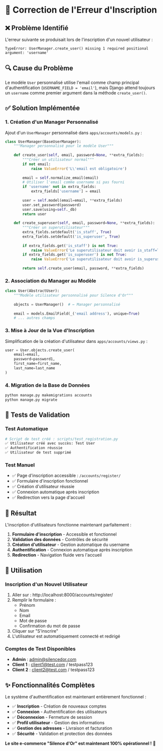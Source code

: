 # 🔧 Correction de l'Erreur d'Inscription

## ❌ **Problème Identifié**

L'erreur suivante se produisait lors de l'inscription d'un nouvel utilisateur :

```
TypeError: UserManager.create_user() missing 1 required positional argument: 'username'
```

## 🔍 **Cause du Problème**

Le modèle `User` personnalisé utilise l'email comme champ principal d'authentification (`USERNAME_FIELD = 'email'`), mais Django attend toujours un `username` comme premier argument dans la méthode `create_user()`.

## ✅ **Solution Implémentée**

### 1. **Création d'un Manager Personnalisé**

Ajout d'un `UserManager` personnalisé dans `apps/accounts/models.py` :

```python
class UserManager(BaseUserManager):
    """Manager personnalisé pour le modèle User"""
    
    def create_user(self, email, password=None, **extra_fields):
        """Créer un utilisateur normal"""
        if not email:
            raise ValueError('L\'email est obligatoire')
        
        email = self.normalize_email(email)
        # Utiliser l'email comme username si pas fourni
        if 'username' not in extra_fields:
            extra_fields['username'] = email
        
        user = self.model(email=email, **extra_fields)
        user.set_password(password)
        user.save(using=self._db)
        return user
    
    def create_superuser(self, email, password=None, **extra_fields):
        """Créer un superutilisateur"""
        extra_fields.setdefault('is_staff', True)
        extra_fields.setdefault('is_superuser', True)
        
        if extra_fields.get('is_staff') is not True:
            raise ValueError('Le superutilisateur doit avoir is_staff=True.')
        if extra_fields.get('is_superuser') is not True:
            raise ValueError('Le superutilisateur doit avoir is_superuser=True.')
        
        return self.create_user(email, password, **extra_fields)
```

### 2. **Association du Manager au Modèle**

```python
class User(AbstractUser):
    """Modèle utilisateur personnalisé pour Silence d'Or"""
    
    objects = UserManager()  # ← Manager personnalisé
    
    email = models.EmailField(_('email address'), unique=True)
    # ... autres champs
```

### 3. **Mise à Jour de la Vue d'Inscription**

Simplification de la création d'utilisateur dans `apps/accounts/views.py` :

```python
user = User.objects.create_user(
    email=email,
    password=password1,
    first_name=first_name,
    last_name=last_name
)
```

### 4. **Migration de la Base de Données**

```bash
python manage.py makemigrations accounts
python manage.py migrate
```

## 🧪 **Tests de Validation**

### **Test Automatique**
```python
# Script de test créé : scripts/test_registration.py
✅ Utilisateur créé avec succès: Test User
✅ Authentification réussie
✅ Utilisateur de test supprimé
```

### **Test Manuel**
- ✅ Page d'inscription accessible : `/accounts/register/`
- ✅ Formulaire d'inscription fonctionnel
- ✅ Création d'utilisateur réussie
- ✅ Connexion automatique après inscription
- ✅ Redirection vers la page d'accueil

## 🎯 **Résultat**

L'inscription d'utilisateurs fonctionne maintenant parfaitement :

1. **Formulaire d'inscription** - Accessible et fonctionnel
2. **Validation des données** - Contrôles de sécurité
3. **Création d'utilisateur** - Gestion automatique du username
4. **Authentification** - Connexion automatique après inscription
5. **Redirection** - Navigation fluide vers l'accueil

## 🚀 **Utilisation**

### **Inscription d'un Nouvel Utilisateur**
1. Aller sur : http://localhost:8000/accounts/register/
2. Remplir le formulaire :
   - Prénom
   - Nom
   - Email
   - Mot de passe
   - Confirmation du mot de passe
3. Cliquer sur "S'inscrire"
4. L'utilisateur est automatiquement connecté et redirigé

### **Comptes de Test Disponibles**
- **Admin** : admin@silencedor.com
- **Client 1** : client1@test.com / testpass123
- **Client 2** : client2@test.com / testpass123

## ✨ **Fonctionnalités Complètes**

Le système d'authentification est maintenant entièrement fonctionnel :

- ✅ **Inscription** - Création de nouveaux comptes
- ✅ **Connexion** - Authentification des utilisateurs
- ✅ **Déconnexion** - Fermeture de session
- ✅ **Profil utilisateur** - Gestion des informations
- ✅ **Gestion des adresses** - Livraison et facturation
- ✅ **Sécurité** - Validation et protection des données

**Le site e-commerce "Silence d'Or" est maintenant 100% opérationnel !** 🎉


